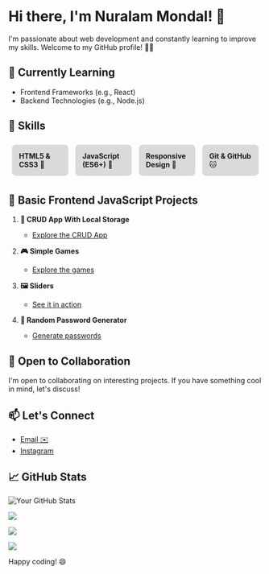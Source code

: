 # Hi there, I'm Nuralam Mondal! 👋

I'm passionate about web development and constantly learning to improve my skills. Welcome to my GitHub profile! 👨‍💻

## 🌱 Currently Learning
- Frontend Frameworks (e.g., React)
- Backend Technologies (e.g., Node.js)

## 🔧 Skills

<div style="display: flex; flex-wrap: wrap;">

  <div style="flex: 1; margin: 0.5em; padding: 1em; background-color: #dadada; border-radius: 8px;">
    <strong>HTML5 & CSS3</strong> 🚀
  </div>

  <div style="flex: 1; margin: 0.5em; padding: 1em; background-color: #dadada; border-radius: 8px;">
    <strong>JavaScript (ES6+)</strong> 🥷
  </div>

  <div style="flex: 1; margin: 0.5em; padding: 1em; background-color: #dadada; border-radius: 8px;">
    <strong>Responsive Design</strong> 📱
  </div>

  <div style="flex: 1; margin: 0.5em; padding: 1em; background-color: #dadada; border-radius: 8px;">
    <strong>Git & GitHub</strong> 🐱
  </div>

</div>



## 🚀 Basic Frontend JavaScript Projects

1. **🔄 CRUD App With Local Storage**
   - [Explore the CRUD App](https://nur-9922.github.io/CRUD-App-With-Local-Storage/)

2. **🎮 Simple Games**
   - [Explore the games](https://nur-9922.github.io/SIMPLE-GAMES)

3. **🖼️ Sliders**
   - [See it in action](https://github.com/your-username/sliders)

4. **🔐 Random Password Generator**
   - [Generate passwords](https://nur-9922.github.io/random-pas-gen/)
  

## 🤝 Open to Collaboration

I'm open to collaborating on interesting projects. If you have something cool in mind, let's discuss!


## 📫 Let's Connect
- [Email ✉️](mailto:mail.nur.9922@gmail.com)
- [Instagram ](https://www.instagram.com/nuralam_9922/)


## 📈 GitHub Stats

![Your GitHub Stats](https://github-readme-stats.vercel.app/api?username=NUR-9922&show_icons=true&theme=radical)

![](https://github-readme-streak-stats.herokuapp.com/?user=NUR-9922&theme=dark&hide_border=false)

![](https://github-readme-stats.vercel.app/api/top-langs/?username=NUR-9922&theme=dark&hide_border=false&include_all_commits=true&count_private=true&layout=compact)

![](https://visitcount.itsvg.in/api?id=NUR-9922&icon=0&color=0)


Happy coding! 😄
